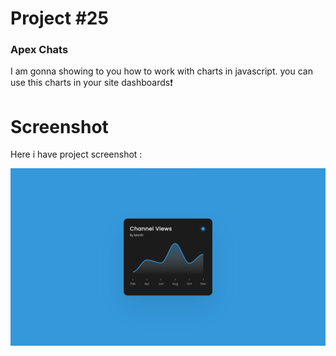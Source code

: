 # Project #25

### Apex Chats
I am gonna showing to you how to work with charts in javascript. you can use this charts in your site dashboards❗️

# Screenshot
Here i have project screenshot :

![screenshot](result.png)
